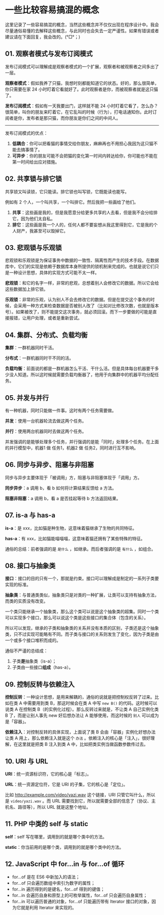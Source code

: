 # 一些比较容易搞混的概念

这里记录了一些容易搞混的概念，当然这些概念并不仅仅出现在程序设计中。我会尽量通俗易懂的去解释这些概念，与此同时也会失去一定严谨性。如果有错误或者建议请在下面回复，我会改的。(°□°；)



## 01. 观察者模式与发布订阅模式

发布订阅模式可以理解成是观察者模式的一个扩展，观察者和被观察者之间多出了一层。

**观察者模式**：假如我养了只猫，我想时刻都能知道它的状态。好的，那么很简单，你只需要在家 24 小时盯着它看就好了。此时观察者是你，而被观察者就是这只猫了。

**发布订阅模式**：假如有一天我要出门，这样就不能 24 小时盯着它看了，怎么办？很简单，叫你的朋友来盯着它，在它乱叫的时候（行为），打电话通知你。此时订阅者是你，发布者是那只猫，而你朋友是你们之间的中间人。

---

发布订阅模式的优点：

1. **低耦合**：你可以把看猫的事情交给你朋友，麻麻再也不用担心我因为这只猫不能去搞事情了。
2. **可异步**：你的朋友可能不会把猫的变化第一时间内转达给你，你可能也不能在第一时间给出应对措施。




## 02. 共享锁与排它锁

共享锁又叫读锁，它只能读。排它锁也叫写锁，它既能读也能写。

例如有 2 个人，一个叫共享，一个叫排它。然后我把一些画给了他们。

1. **共享**：这些画是我的，但是我愿意分给更多共享的人去看，但是我不会分给排它，因为他们太自私。
2. **排它**：这些画是我一个人的，任何人都不要妄想从我这里得到它，它是我的个人财产，我甚至可以毁掉它。



## 03. 悲观锁与乐观锁

悲观锁和乐观锁是为保证事务中数据的一致性、隔离性而产生的技术手段。在数据库中，它们的实现是依赖于数据库本身所提供的锁机制来完成的。也就是说它们只是一种设计思想，具体的实现方式可能不太一样。

**悲观锁**：和它的名字一样，非常的悲观，总想着别人会修改它的数据。所以它会给这些数据加上排它锁。

**乐观锁**：非常的乐观，认为别人不会去修改它的数据。但是在提交这个事务的时候，会采用一种方式来检查数据是否被别人改了（比如对比修改次数，也就是版本号）。如果被改了，则不能提交这次事务，就必须回滚。而下一步要做的可能是直接报错，让用户处理，或者是重新尝试。



## 04. 集群、分布式、负载均衡

**集群**：一群机器同时干活。

**分布式**：一群机器同时干不同的活。

**负载均衡**：前面说的都是一群机器怎么干活、干什么活。但是具体每台机器要干多少没人知道。所以这时候就需要负载均衡器了，他用于向集群中的机器平均分配任务。



## 05. 并发与并行

有一种机器，同时只能做一件事。这时有两个任务需要做。

**并发**：使用一台机器轮流去做这两个任务。

**并行**：使用两台机器同时去做这两个任务。

并发强调的是能够处理多个任务，并行强调的是能「同时」处理多个任务。在上面的并行模型中，机器1 做 任务1，机器2 做 任务2，同时进行互不影响。



## 06. 同步与异步、阻塞与非阻塞

同步与异步主要体现于「被调用」方，阻塞与非阻塞体现于「调用」方。

**同步异步**：a 调用 b，看 b 如何将计算结果反馈给 a 方法。

**阻塞非阻塞**：a 调用 b，看 a 是否挂起等待 b 方法返回结果。



## 07. is-a 与 has-a

**is-a**：是 xxx，比如猫是种生物，这意味着猫继承了生物的共同特征。

**has-a**：有 xxx，比如猫能喵喵喵，这意味着猫还拥有了某些特殊的特征。

通俗的总结：前者强调的是 `是什么` ，如继承。而后者强调的是 `有什么` ，如组合。



## 08. 接口与抽象类

**接口**：接口的目的只有一个，那就是约束。接口可以理解成是制定的一系列子类要实现的标准。

**抽象类**：与普通类类似，抽象类只是对类的一种扩展，让类可以支持有抽象方法，而类的实质没有改变。

一个类只能继承一个抽象类，那么这个类可以说是这个抽象类的超集。同时一个类可以实现多个接口，那么可以说这个类是这些接口的集合体（包含的关系）。

所以可以发现，继承的子类和抽象类的关系并没有本质的区别，子类还是这个抽象类，只不过实现可能略有不同。而子类与接口的关系则发生了变化，因为子类是由一个或多个接口堆积而成的。

通俗不严谨的总结成：

1. 子类**是**抽象类（is-a）；
2. 子类由一些接口**组成**（has-a）。




## 09. 控制反转与依赖注入

**控制反转**：一种设计思想，是用来解耦的，通俗的说就是把控制权反转了过来。比如在类 A 中需要用到类 B，那这时候会在类 A 中写 `new B()` 的代码。这时候可以说类 A 在控制类 B（的实例化过程）。那么反转过来就是，不让类 A 自己实例化类 B 了，而是让别人事先 new 好后想办法让 A 能够使用，而这时候的 `别人` 可以成为是「容器」。

**依赖注入**：对控制反转的具体实现，上面说了类 B 会由「容器」实例化好想办法让类 A 用上，那么依赖注入就是这个 `办法` 。依赖注入的核心是「注入」，很好理解，在这里就是把类 B 注入到类 A 中，比如把类实例当做函数参数传过去。



## 10. URI 与 URL

**URI**：统一资源标识符，它的核心是「标志」。

**URL**：统一资源定位符，它是 URI 的子集，它的核心是「定位」。

比如 http://example.com/video/yazi.wav 这个链接，URI 只管它叫什么，所以是 `video/yazi.wav` 。而 URL 需要找到它，所以就需要全部的信息了（协议、主机名、路径等），所以 URL 就是这整个地址。



## 11. PHP 中类的 self 与 static

**self**：self 写在哪里，调用到的就是哪个类中的方法。

**static**：你当前用的是哪个类，调用到的就是哪个类中的方法。



## 12. JavaScript 中 for...in 与 for...of 循环

- for...of 是在 ES6 中新加入的语法；
- for...of 只会遍历数组中索引为数字的属性；
- for...in 遍历得到的是键名，for...of 得到的键值；
- for...in 会遍历自身和原型上的可枚举属性，for...of 只会遍历自身属性；
- for...in 可以遍历普通的对象，for...of 只能遍历带有 Iterator 接口的对象，因为它就是利用 Iterator 来实现的。

